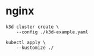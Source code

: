 # nginx

```
k3d cluster create \
    --config ./k3d-example.yaml
```

```
kubectl apply \
    --kustomize ./
```
